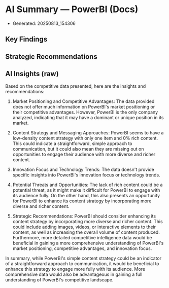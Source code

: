 # AI Summary — PowerBI (Docs)

- Generated: 20250813_154306

## Key Findings

## Strategic Recommendations

## AI Insights (raw)

Based on the competitive data presented, here are the insights and recommendations:

1. Market Positioning and Competitive Advantages: The data provided does not offer much information on PowerBI's market positioning or their competitive advantages. However, PowerBI is the only company analyzed, indicating that it may have a dominant or unique position in its market. 

2. Content Strategy and Messaging Approaches: PowerBI seems to have a low-density content strategy with only one item and 0% rich content. This could indicate a straightforward, simple approach to communication, but it could also mean they are missing out on opportunities to engage their audience with more diverse and richer content. 

3. Innovation Focus and Technology Trends: The data doesn't provide specific insights into PowerBI's innovation focus or technology trends. 

4. Potential Threats and Opportunities: The lack of rich content could be a potential threat, as it might make it difficult for PowerBI to engage with its audience fully. On the other hand, this also presents an opportunity for PowerBI to enhance its content strategy by incorporating more diverse and richer content.

5. Strategic Recommendations: PowerBI should consider enhancing its content strategy by incorporating more diverse and richer content. This could include adding images, videos, or interactive elements to their content, as well as increasing the overall volume of content produced. Furthermore, more detailed competitive intelligence data would be beneficial in gaining a more comprehensive understanding of PowerBI's market positioning, competitive advantages, and innovation focus. 

In summary, while PowerBI's simple content strategy could be an indicator of a straightforward approach to communication, it would be beneficial to enhance this strategy to engage more fully with its audience. More comprehensive data would also be advantageous in gaining a full understanding of PowerBI's competitive landscape.